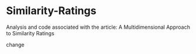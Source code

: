 # Similarity-Ratings
Analysis and code associated with the article: A Multidimensional Approach to Similarity Ratings

change
